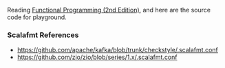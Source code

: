 Reading [Functional Programming (2nd Edition)](https://www.manning.com/books/functional-programming-in-scala-second-edition), and here are the source code for playground.

### Scalafmt References
- https://github.com/apache/kafka/blob/trunk/checkstyle/.scalafmt.conf
- https://github.com/zio/zio/blob/series/1.x/.scalafmt.conf
